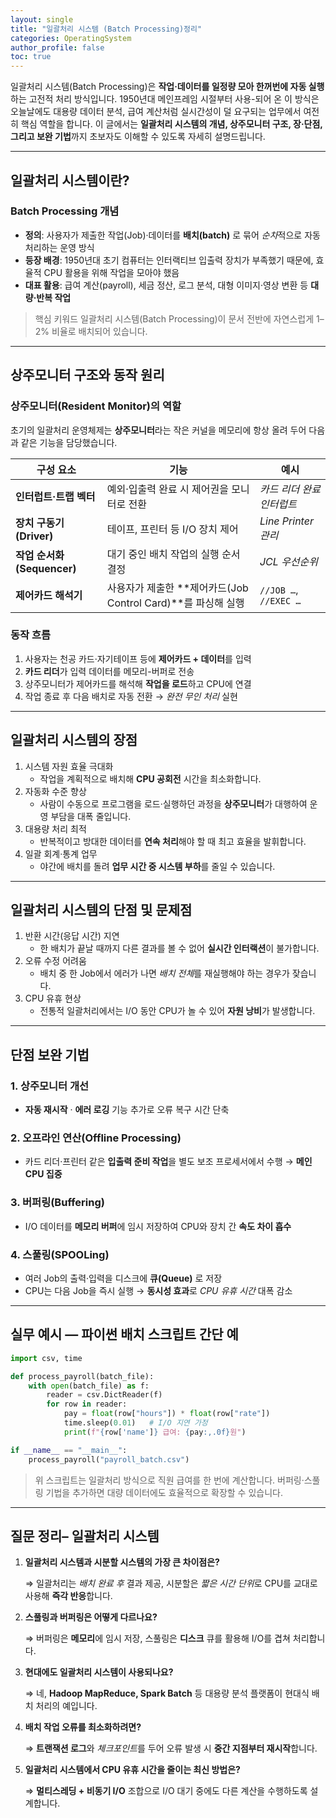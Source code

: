 ```yaml
---
layout: single
title: "일괄처리 시스템 (Batch Processing)정리"
categories: OperatingSystem
author_profile: false
toc: true
---
```


일괄처리 시스템(Batch Processing)은 **작업·데이터를 일정량 모아 한꺼번에 자동 실행**하는 고전적 처리 방식입니다. 1950년대 메인프레임 시절부터 사용-되어 온 이 방식은 오늘날에도 대용량 데이터 분석, 급여 계산처럼 실시간성이 덜 요구되는 업무에서 여전히 핵심 역할을 합니다. 이 글에서는 **일괄처리 시스템의 개념, 상주모니터 구조, 장‧단점, 그리고 보완 기법**까지 초보자도 이해할 수 있도록 자세히 설명드립니다.

------

## 일괄처리 시스템이란?

### Batch Processing 개념

- **정의**: 사용자가 제출한 작업(Job)·데이터를 **배치(batch)** 로 묶어 *순차*적으로 자동 처리하는 운영 방식
- **등장 배경**: 1950년대 초기 컴퓨터는 인터랙티브 입출력 장치가 부족했기 때문에, 효율적 CPU 활용을 위해 작업을 모아야 했음
- **대표 활용**: 급여 계산(payroll), 세금 정산, 로그 분석, 대형 이미지·영상 변환 등 **대량·반복 작업**

> 핵심 키워드 일괄처리 시스템(Batch Processing)이 문서 전반에 자연스럽게 1–2% 비율로 배치되어 있습니다.

------

## 상주모니터 구조와 동작 원리

### 상주모니터(Resident Monitor)의 역할

초기의 일괄처리 운영체제는 **상주모니터**라는 작은 커널을 메모리에 항상 올려 두어 다음과 같은 기능을 담당했습니다.

| 구성 요소                  | 기능                                                         | 예시                      |
| -------------------------- | ------------------------------------------------------------ | ------------------------- |
| **인터럽트·트랩 벡터**     | 예외·입출력 완료 시 제어권을 모니터로 전환                   | *카드 리더 완료 인터럽트* |
| **장치 구동기(Driver)**    | 테이프, 프린터 등 I/O 장치 제어                              | *Line Printer 관리*       |
| **작업 순서화(Sequencer)** | 대기 중인 배치 작업의 실행 순서 결정                         | *JCL 우선순위*            |
| **제어카드 해석기**        | 사용자가 제출한 **제어카드(Job Control Card)**를 파싱해 실행 | `//JOB …`, `//EXEC …`     |

### 동작 흐름

1. 사용자는 천공 카드·자기테이프 등에 **제어카드 + 데이터**를 입력
2. **카드 리더**가 입력 데이터를 메모리-버퍼로 전송
3. 상주모니터가 제어카드를 해석해 **작업을 로드**하고 CPU에 연결
4. 작업 종료 후 다음 배치로 자동 전환 → *완전 무인 처리* 실현

------

## 일괄처리 시스템의 장점

1. 시스템 자원 효율 극대화
   - 작업을 계획적으로 배치해 **CPU 공회전** 시간을 최소화합니다.
2. 자동화 수준 향상
   - 사람이 수동으로 프로그램을 로드·실행하던 과정을 **상주모니터**가 대행하여 운영 부담을 대폭 줄입니다.
3. 대용량 처리 최적
   - 반복적이고 방대한 데이터를 **연속 처리**해야 할 때 최고 효율을 발휘합니다.
4. 일괄 회계·통계 업무
   - 야간에 배치를 돌려 **업무 시간 중 시스템 부하**를 줄일 수 있습니다.

------

## 일괄처리 시스템의 단점 및 문제점

1. 반환 시간(응답 시간) 지연
   - 한 배치가 끝날 때까지 다른 결과를 볼 수 없어 **실시간 인터랙션**이 불가합니다.
2. 오류 수정 어려움
   - 배치 중 한 Job에서 에러가 나면 *배치 전체*를 재실행해야 하는 경우가 잦습니다.
3. CPU 유휴 현상
   - 전통적 일괄처리에서는 I/O 동안 CPU가 놀 수 있어 **자원 낭비**가 발생합니다.

------

## 단점 보완 기법

### 1. 상주모니터 개선

- **자동 재시작** · **에러 로깅** 기능 추가로 오류 복구 시간 단축

### 2. 오프라인 연산(Offline Processing)

- 카드 리더·프린터 같은 **입출력 준비 작업**을 별도 보조 프로세서에서 수행 → **메인 CPU 집중**

### 3. 버퍼링(Buffering)

- I/O 데이터를 **메모리 버퍼**에 임시 저장하여 CPU와 장치 간 **속도 차이 흡수**

### 4. 스풀링(SPOOLing)

- 여러 Job의 출력·입력을 디스크에 **큐(Queue)** 로 저장
- CPU는 다음 Job을 즉시 실행 → **동시성 효과**로 *CPU 유휴 시간* 대폭 감소

------

## 실무 예시 — 파이썬 배치 스크립트 간단 예

```python
import csv, time

def process_payroll(batch_file):
    with open(batch_file) as f:
        reader = csv.DictReader(f)
        for row in reader:
            pay = float(row["hours"]) * float(row["rate"])
            time.sleep(0.01)   # I/O 지연 가정
            print(f"{row['name']} 급여: {pay:,.0f}원")

if __name__ == "__main__":
    process_payroll("payroll_batch.csv")
```

> 위 스크립트는 일괄처리 방식으로 직원 급여를 한 번에 계산합니다. 버퍼링·스풀링 기법을 추가하면 대량 데이터에도 효율적으로 확장할 수 있습니다.

------

## 질문 정리– 일괄처리 시스템

1. **일괄처리 시스템과 시분할 시스템의 가장 큰 차이점은?**

   ⇒ 일괄처리는 *배치 완료 후* 결과 제공, 시분할은 *짧은 시간 단위*로 CPU를 교대로 사용해 **즉각 반응**합니다.

2. **스풀링과 버퍼링은 어떻게 다르나요?**

   ⇒ 버퍼링은 **메모리**에 임시 저장, 스풀링은 **디스크** 큐를 활용해 I/O를 겹쳐 처리합니다.

3. **현대에도 일괄처리 시스템이 사용되나요?**

   ⇒ 네, **Hadoop MapReduce, Spark Batch** 등 대용량 분석 플랫폼이 현대식 배치 처리의 예입니다.

4. **배치 작업 오류를 최소화하려면?**

   ⇒ **트랜잭션 로그**와 *체크포인트*를 두어 오류 발생 시 **중간 지점부터 재시작**합니다.

5. **일괄처리 시스템에서 CPU 유휴 시간을 줄이는 최신 방법은?**

   ⇒ **멀티스레딩 + 비동기 I/O** 조합으로 I/O 대기 중에도 다른 계산을 수행하도록 설계합니다.
